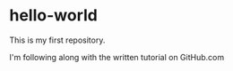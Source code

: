 # hello-world
This is my first repository.

I'm following along with the written tutorial on GitHub.com
